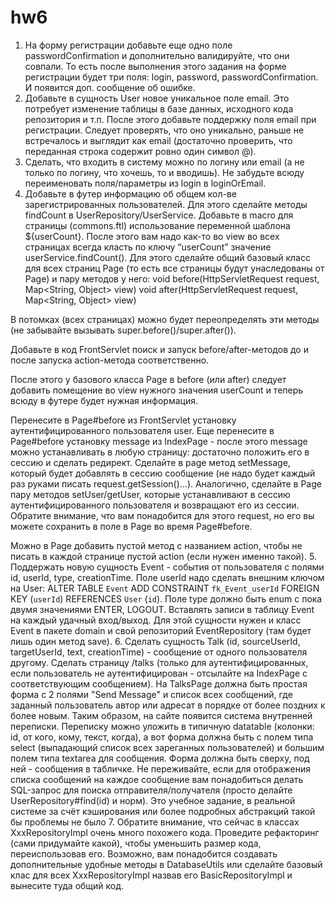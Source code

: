 # hw6

1. На форму регистрации добавьте еще одно поле passwordConfirmation и дополнительно валидируйте, что они совпали. То есть после выполнения этого задания на форме регистрации будет три поля: login, password, passwordConfirmation. И появится доп. сообщение об ошибке.
2. Добавьте в сущность User новое уникальное поле email. Это потребует изменение таблицы в базе данных, исходного кода репозитория и т.п. После этого добавьте поддержку поля email при регистрации. Следует проверять, что оно уникально, раньше не встречалось и выглядит как email (достаточно проверить, что переданная строка содержит ровно один символ @).
3. Сделать, что входить в систему можно по логину или email (а не только по логину, что хочешь, то и вводишь). Не забудьте всюду переименовать поля/параметры из login в loginOrEmail.
4. Добавьте в футер информацию об общем кол-ве зарегистрированных пользователей. Для этого сделайте методы findCount в UserRepository/UserService. Добавьте в macro для страницы (commons.ftl) использование переменной шаблона ${userCount}. После этого вам надо как-то во view во всех страницах всегда класть по ключу “userCount” значение userService.findCount(). 
  Для этого сделайте общий базовый класс для всех страниц Page (то есть все страницы будут унаследованы от Page) и пару методов у него: 
  void before(HttpServletRequest request, Map<String, Object> view)
  void after(HttpServletRequest request, Map<String, Object> view)

  В потомках (всех страницах) можно будет переопределять эти методы (не забывайте вызывать super.before()/super.after()).

  Добавьте в код FrontServlet поиск и запуск before/after-методов до и после запуска action-метода соответственно.

  После этого у базового класса Page в before (или after) следует добавить помещение во view нужного значения userCount и теперь всюду в футере будет нужная информация.

  Перенесите в Page#before из FrontServlet установку аутентифицированного пользователя user. Еще перенесите в Page#before установку message из IndexPage - после этого message  можно устанавливать в любую страницу: достаточно положить его в сессию и сделать редирект. Сделайте в page метод setMessage, который будет добавлять в сессию сообщение (не надо будет каждый раз руками писать request.getSession()...). Аналогично, сделайте в Page пару методов setUser/getUser, которые устанавливают в сессию аутентифицированного пользователя и возвращают его из сессии. Обратите внимание, что вам понадобится для этого request, но его вы можете сохранить в поле в Page во время Page#before.

  Можно в Page добавить пустой метод c названием action, чтобы не писать в каждой странице пустой action (если нужен именно такой).
5. Поддержать новую сущность Event - события от пользователя с полями id, userId, type, creationTime. Поле userId надо сделать внешним ключом на User: ALTER TABLE `Event` ADD CONSTRAINT `fk_Event_userId` FOREIGN KEY (`userId`) REFERENCES `User` (`id`).  Поле type должно быть enum с пока двумя значениями ENTER, LOGOUT. Вставлять записи в таблицу Event на каждый удачный вход/выход. Для этой сущности нужен и класс Event в пакете domain и свой репозиторий EventRepository (там будет лишь один метод save).
6. Сделать сущность Talk (id, sourceUserId, targetUserId, text, creationTime) - сообщение от одного пользователя другому. Сделать страницу /talks (только для  аутентифицированных, если пользователь не аутентифицирован - отсылайте на IndexPage с соответствующим сообщением). На TalksPage должна быть простая форма с 2 полями "Send Message" и список всех сообщений, где заданный пользователь автор или адресат  в порядке от более поздних к более новым. Таким образом, на сайте появится система внутренней переписки.
  Переписку можно уложить в типичную datatable (колонки: id, от кого, кому, текст, когда), а вот форма должна быть с полем типа select (выпадающий список всех зареганных пользователей) и большим полем типа textarea для сообщения.
  Форма должна быть сверху, под ней - сообщения в табличке.
  Не переживайте, если для отображения списка сообщений на каждое сообщение вам понадобиться делать SQL-запрос для поиска отправителя/получателя (просто делайте UserRepository#find(id) и норм). Это учебное задание, в реальной системе за счёт кэширования или более подробных абстракций такой бы проблемы не было
7. Обратите внимание, что сейчас в классах XxxRepositoryImpl очень много похожего кода. Проведите рефакторинг (сами придумайте какой), чтобы уменьшить размер кода, переиспользовав его. Возможно, вам понадобится создавать дополнительные удобные методы в DatabaseUtils или сделайте базовый клас для всех XxxRepositoryImpl назвав его BasicRepositoryImpl и вынесите туда общий код.
